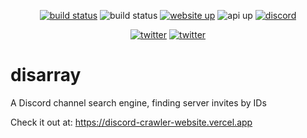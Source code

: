 <p align="center">
    <a href="https://github.com/Cobertos/disarray/actions" target="_blank"><img alt="build status" src="https://github.com/Cobertos/disarray/workflows/Package%20Tests/badge.svg"></a>
    <img alt="build status" src="https://vercel-badge-fork.vercel.app/api/cobertos/discord-crawler-website">
    <a href="https://discord-crawler-website.vercel.app" target="_blank"><img alt="website up" src="https://shields.b4t.to/website?down_color=red&down_message=down&up_color=green&up_message=up&url=https%3A%2F%2Fdiscord-crawler-website.vercel.app"></a>
    <img alt="api up" src="https://shields.b4t.to/website?down_color=red&down_message=down&up_color=green&up_message=up&url=https%3A%2F%2Fdiscord-crawler-api.b4t.to/stats">
    <a href="https://discord.gg/E5b5y8ue" target="_blank"><img alt="discord" src="https://img.shields.io/discord/821961016380096512"></a>
</p>
<p align="center">
    <a href="https://twitter.com/cobertos" target="_blank"><img alt="twitter" src="https://img.shields.io/badge/twitter-%40cobertos-0084b4.svg"></a>
    <a href="https://cobertos.com" target="_blank"><img alt="twitter" src="https://img.shields.io/badge/website-cobertos.com-888888.svg"></a>
</p>

# disarray

A Discord channel search engine, finding server invites by IDs

Check it out at: https://discord-crawler-website.vercel.app
